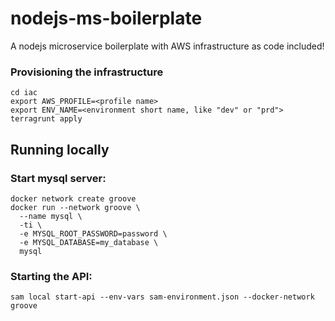 # nodejs-ms-boilerplate
A nodejs microservice boilerplate with AWS infrastructure as code included!

### Provisioning the infrastructure
```
cd iac
export AWS_PROFILE=<profile name>
export ENV_NAME=<environment short name, like "dev" or "prd">
terragrunt apply
```

## Running locally

### Start mysql server:
```
docker network create groove
docker run --network groove \
  --name mysql \
  -ti \
  -e MYSQL_ROOT_PASSWORD=password \
  -e MYSQL_DATABASE=my_database \
  mysql
```

### Starting the API:
```
sam local start-api --env-vars sam-environment.json --docker-network groove
```